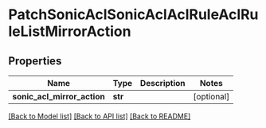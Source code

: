# PatchSonicAclSonicAclAclRuleAclRuleListMirrorAction

## Properties
Name | Type | Description | Notes
------------ | ------------- | ------------- | -------------
**sonic_acl_mirror_action** | **str** |  | [optional] 

[[Back to Model list]](../README.md#documentation-for-models) [[Back to API list]](../README.md#documentation-for-api-endpoints) [[Back to README]](../README.md)


